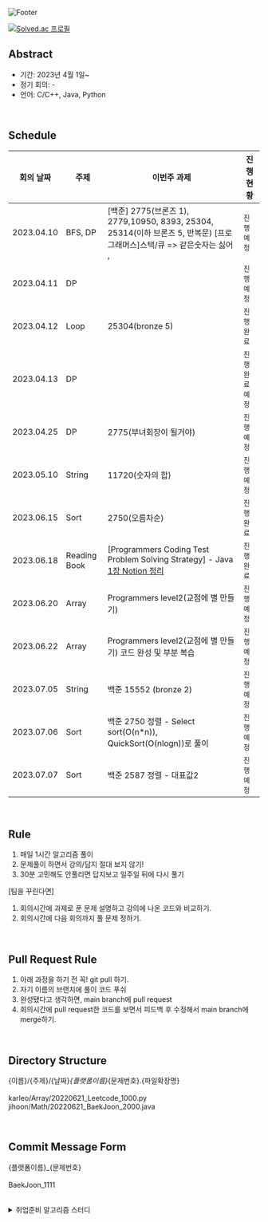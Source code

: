 ![Footer](https://capsule-render.vercel.app/api?type=waving&color=auto&height=200&section=footer&text=Algorithms%20study&fontSize=100)



[![Solved.ac
프로필](http://mazassumnida.wtf/api/v2/generate_badge?boj=karleo)](https://solved.ac/profile/karleo)







## Abstract

- 기간: 2023년 4월 1일~
- 정기 회의: -
- 언어: C/C++, Java, Python

<br>

## Schedule


| **회의 날짜**  | **주제**       | **이번주 과제**                                                                                                                                               | **진행 현황** |
|------------|--------------|----------------------------------------------------------------------------------------------------------------------------------------------------------|-----------|
| 2023.04.10 | BFS, DP      | [백준] 2775(브론즈 1), 2779,10950, 8393, 25304, 25314(이하 브론즈 5, 반복문) [프로그래머스]스택/큐 => 같은숫자는 싫어 ,                                                               | `진행 예정`   |
| 2023.04.11 | DP           |                                                                                                                                                          | `진행 예정`   |
| 2023.04.12 | Loop         | 25304(bronze 5)                                                                                                                                          | `진행 완료`   |
| 2023.04.13 | DP           |                                                                                                                                                          | `진행 완료예정` |
| 2023.04.25 | DP           | 2775(부녀회장이 될거야)                                                                                                                                          | `진행 예정`   |
| 2023.05.10 | String       | 11720(숫자의 합)                                                                                                                                             | `진행 예정`   |
| 2023.06.15 | Sort         | 2750(오름차순)                                                                                                                                               | `진행 완료`   |
| 2023.06.18 | Reading Book | [Programmers Coding Test Problem Solving Strategy] - Java  [1장 Notion 정리](https://www.notion.so/Programmers-Java-0334141765a84fcf8e03793b0c98e3a3?pvs=4) | `진행 완료`   |
| 2023.06.20 | Array        | Programmers level2(교점에 별 만들기)                                                                                                                            | `진행 예정`   |
| 2023.06.22 | Array        | Programmers level2(교점에 별 만들기) 코드 완성 및 부분 복습                                                                                                              | `진행 예정`   |
| 2023.07.05 | String       | 백준 15552 (bronze 2)                                                                                                                                      | `진행 예정`   |
| 2023.07.06 | Sort         | 백준 2750 정렬 - Select sort(O(n*n)), QuickSort(O(nlogn))로 풀이                                                                                                | `진행 예정`   |
| 2023.07.07 | Sort         | 백준 2587 정렬 - 대표값2                                                                                                                                        | `진행 예정`   |



<br>

## Rule

1. 매일 1시간 알고리즘 풀이
2. 문제풀이 하면서 강의/답지 절대 보지 않기!
3. 30분 고민해도 안풀리면 답지보고 일주일 뒤에 다시 풀기

[팀을 꾸린다면]
1. 회의시간에 과제로 푼 문제 설명하고 강의에 나온 코드와 비교하기.
2. 회의시간에 다음 회의까지 풀 문제 정하기.



<br>

## Pull Request Rule

1. 아래 과정을 하기 전 꼭! git pull 하기.
2. 자기 이름의 브랜치에 풀이 코드 푸쉬
3. 완성됐다고 생각하면, main branch에 pull request
4. 회의시간에 pull request한 코드를 보면서 피드백 후 수정해서 main branch에 merge하기. 


<br>

## Directory Structure
{이름}/{주제}/{날짜}_{플랫폼이름}_{문제번호}.{파일확장명} <br><br>
karleo/Array/20220621_Leetcode_1000.py <br>
jihoon/Math/20220621_BaekJoon_2000.java <br>


<br>

## Commit Message Form
{플랫폼이름}_{문제번호}
<br><br>
BaekJoon_1111


<br>


<details>
<summary>취업준비 알고리즘 스터디</summary>
<div markdown="1">

## Abstract

- 기간: 2023년 04월 ~ 7월
- 정기 회의: -
- 언어: Java



<br>

## Rule

1. 매일 최소 1문제

[팀이 있다면]
1. 매주 요일 시에 모여서 정기 회의
2. 정기회의날 선정한 2문제, 이번주 좋았던 1문제 코드 리뷰 및 다음에 코드 리뷰할 2문제 선정 
3. 정기회의날 진도 체크하고 미완료 시, 만족될 때까지 집에 못감.

<br>

## Pull Request Rule(If team)

1. 자기 이름의 브랜치에 풀이 코드 푸쉬
2. 완성됐다고 생각하면, main 브랜치에 pull request. 이때, comment에 코드 설명하기.
3. 상대방이 pull request한 코드를 보고 comment에 피드백한 후 merge하기. 


<br>

## Description Method

문제번호. 문제이름
<br>간단한 문제설명
1. 문제 풀이를 위한 접근방식 설명
2. 적용 자료구조, 알고리즘 개념 간단하게 설명
3. 시간 복잡도 계산
4. 사용 라이브러리 간단하게 설명
5. 느낀점


<br>

## Notion Tips
- Ctrl + shift + 방향키로 원하는 글자 선택후
  - Ctrl + b: 글씨 굵게
  - Ctrl + i: 글씨 뉘게됨
  - Ctrl + u: 글씨 밑줄



<br>

## Commit Message Form



<br>

## Schedule



</div>
</details>
